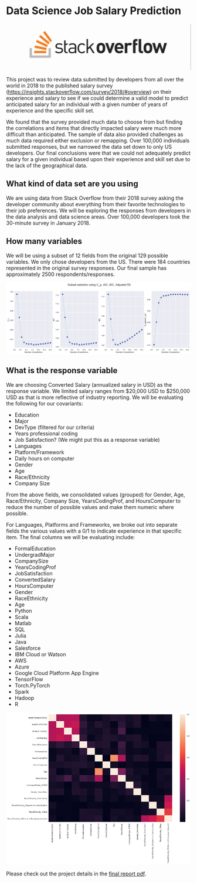 # Data Science Job Salary Prediction

![so](./viz/stackoverflow.png)

This project was to review data submitted by developers from all over the world in 2018 to the published salary survey (https://insights.stackoverflow.com/survey/2018/#overview)  on their experience and salary to see if we could determine a valid model to predict anticipated salary for an individual with a given number of years of experience and the specific skill set.

We found that the survey provided much data to choose from but finding the correlations and items that directly impacted salary were much more difficult than anticipated.  The sample of data also provided challenges as much data required either exclusion or remapping.  Over 100,000 individuals submitted responses, but we narrowed the data set down to only US developers.  Our final conclusions were that we could not adequately predict salary for a given individual based upon their experience and skill set due to the lack of the geographical data.

## What kind of data set are you using

We are using data from Stack Overflow from their 2018 survey asking the developer community about everything from their favorite technologies to their job preferences. We will be exploring the responses from developers in the data analysis and data science areas.  Over 100,000 developers took the 30-minute survey in January 2018.

## How many variables

We will be using a subset of 12 fields from the original 129 possible variables. We only chose developers from the US. There were 184 countries represented in the original survey responses.  Our final sample has approximately 2500 respondents/responses.

![feature_selection](./viz/db2fs.png)

## What is the response variable

We are choosing Converted Salary (annualized salary in USD) as the response variable.  We limited salary ranges from $20,000 USD to $250,000 USD as that is more reflective of industry reporting.  We will be evaluating the following for our covariants:

+ Education
+ Major
+ DevType (filtered for our criteria)
+ Years professional coding
+ Job Satisfaction? (We might put this as a response variable)
+ Languages
+ Platform/Framework
+ Daily hours on computer
+ Gender
+ Age
+ Race/Ethnicity
+ Company Size

From the above fields, we consolidated values (grouped) for Gender, Age, Race/Ethnicity, Company Size, YearsCodingProf, and HoursComputer to reduce the number of possible values and make them numeric where possible.  

For Languages, Platforms and Frameworks, we broke out into separate fields the various values with a 0/1 to indicate experience in that specific item. The final columns we will be evaluating include:

+ FormalEducation
+ UndergradMajor
+ CompanySize
+ YearsCodingProf
+ JobSatisfaction
+ ConvertedSalary
+ HoursComputer
+ Gender
+ RaceEthnicity
+ Age
+ Python
+ Scala
+ Matlab
+ SQL
+ Julia
+ Java
+ Salesforce
+ IBM Cloud or Watson
+ AWS
+ Azure
+ Google Cloud Platform App Engine
+ TensorFlow
+ Torch.PyTorch
+ Spark
+ Hadoop
+ R

![corr_hm](./viz/db2heatmap.png)

Please check out the project details in the [final report pdf](https://github.com/JuntaoDong/DataSciencePortfolio/blob/master/Data%20Analysis%20Methods/Final%20project/Final%20report%20Dong%20Frankenhoff.pdf).